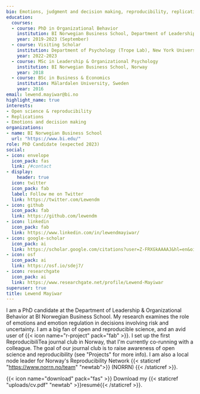 ```yaml
---
bio: Emotions, judgment and decision making, reproducibility, replications.
education:
  courses:
  - course: PhD in Organizational Behavior
    institution: BI Norwegian Business School, Department of Leadership and Organizational Behavior (dissertation submitted for evaluation; defense set for September 2023)
    year: 2019-2023 (September)
  - course: Visiting Scholar
    institution: Department of Psychology (Trope Lab), New York University, New York
    year: 2022-2023
  - course: MSc in Leadership & Organizational Psychology
    institution: BI Norwegian Business School, Norway
    year: 2018
  - course: BSc in Business & Economics
    institution: Mälardalen University, Sweden
    year: 2016
email: lewend.mayiwar@bi.no
highlight_name: true
interests:
- Open science & reproducibility
- Replications
- Emotions and decision making
organizations:
- name: BI Norwegian Business School
  url: "https://www.bi.edu/"
role: PhD Candidate (expected 2023)
social:
- icon: envelope
  icon_pack: fas
  link: /#contact
- display:
    header: true
  icon: twitter
  icon_pack: fab
  label: Follow me on Twitter
  link: https://twitter.com/Lewendm
- icon: github
  icon_pack: fab
  link: https://github.com/lewendm
- icon: linkedin
  icon_pack: fab
  link: https://www.linkedin.com/in/lewendmayiwar/
- icon: google-scholar
  icon_pack: ai
  link: https://scholar.google.com/citations?user=Z-FRXGkAAAAJ&hl=en&oi=ao
- icon: osf
  icon_pack: ai
  link: https://osf.io/sdej7/
- icon: researchgate
  icon_pack: ai
  link: https://www.researchgate.net/profile/Lewend-Mayiwar
superuser: true
title: Lewend Mayiwar
---
```

I am a PhD candidate at the Department of Leadership & Organizational Behavior at BI Norwegian Business School. My research examines the role of emotions and emotion regulation in decisions involving risk and uncertainty. I am a big fan of open and reproducible science, and an avid user of {{< icon name="r-project" pack="fab" >}}. I set up the first ReproducibiliTea journal club in Norway, that I'm currently co-running with a colleague. The goal of our journal club is to raise awareness of open science and reproducibility (see "Projects" for more info). I am also a local node leader for Norway's Reproducibility Network {{< staticref "https://www.norrn.no/team" "newtab">}} (NORRN) {{< /staticref >}}.

{{< icon name="download" pack="fas" >}} Download my {{< staticref "uploads/cv.pdf" "newtab" >}}resumé{{< /staticref >}}.
